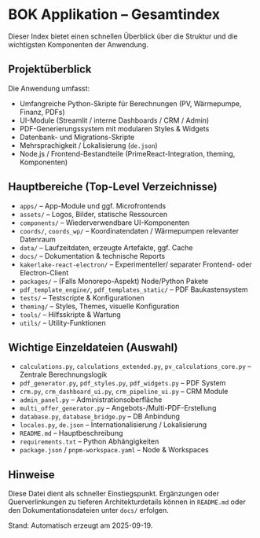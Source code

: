 # BOK Applikation – Gesamtindex

Dieser Index bietet einen schnellen Überblick über die Struktur und die wichtigsten Komponenten der Anwendung.

## Projektüberblick

Die Anwendung umfasst:

- Umfangreiche Python-Skripte für Berechnungen (PV, Wärmepumpe, Finanz, PDFs)
- UI-Module (Streamlit / interne Dashboards / CRM / Admin)
- PDF-Generierungssystem mit modularen Styles & Widgets
- Datenbank- und Migrations-Skripte
- Mehrsprachigkeit / Lokalisierung (`de.json`)
- Node.js / Frontend-Bestandteile (PrimeReact-Integration, theming, Komponenten)

## Hauptbereiche (Top-Level Verzeichnisse)

- `apps/` – App-Module und ggf. Microfrontends
- `assets/` – Logos, Bilder, statische Ressourcen
- `components/` – Wiederverwendbare UI-Komponenten
- `coords/`, `coords_wp/` – Koordinatendaten / Wärmepumpen relevanter Datenraum
- `data/` – Laufzeitdaten, erzeugte Artefakte, ggf. Cache
- `docs/` – Dokumentation & technische Reports
- `kakerlake-react-electron/` – Experimenteller/ separater Frontend- oder Electron-Client
- `packages/` – (Falls Monorepo-Aspekt) Node/Python Pakete
- `pdf_template_engine/`, `pdf_templates_static/` – PDF Baukastensystem
- `tests/` – Testscripte & Konfigurationen
- `theming/` – Styles, Themes, visuelle Konfiguration
- `tools/` – Hilfsskripte & Wartung
- `utils/` – Utility-Funktionen

## Wichtige Einzeldateien (Auswahl)

- `calculations.py`, `calculations_extended.py`, `pv_calculations_core.py` – Zentrale Berechnungslogik
- `pdf_generator.py`, `pdf_styles.py`, `pdf_widgets.py` – PDF System
- `crm.py`, `crm_dashboard_ui.py`, `crm_pipeline_ui.py` – CRM Module
- `admin_panel.py` – Administrationsoberfläche
- `multi_offer_generator.py` – Angebots-/Multi-PDF-Erstellung
- `database.py`, `database_bridge.py` – DB Anbindung
- `locales.py`, `de.json` – Internationalisierung / Lokalisierung
- `README.md` – Hauptbeschreibung
- `requirements.txt` – Python Abhängigkeiten
- `package.json` / `pnpm-workspace.yaml` – Node & Workspaces

## Hinweise

Diese Datei dient als schneller Einstiegspunkt. Ergänzungen oder Querverlinkungen zu tieferen Architekturdetails können in `README.md` oder den Dokumentationsdateien unter `docs/` erfolgen.

Stand: Automatisch erzeugt am 2025-09-19.
